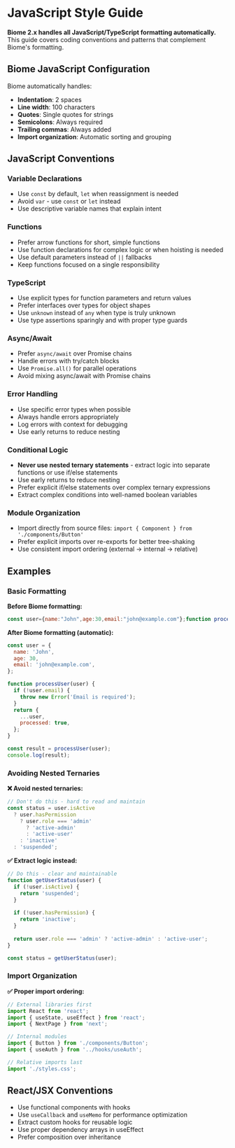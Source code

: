 # JavaScript Style Guide

**Biome 2.x handles all JavaScript/TypeScript formatting automatically.** This guide covers coding conventions and patterns that complement Biome's formatting.

## Biome JavaScript Configuration

Biome automatically handles:
- **Indentation**: 2 spaces
- **Line width**: 100 characters
- **Quotes**: Single quotes for strings
- **Semicolons**: Always required
- **Trailing commas**: Always added
- **Import organization**: Automatic sorting and grouping

## JavaScript Conventions

### Variable Declarations
- Use `const` by default, `let` when reassignment is needed
- Avoid `var` - use `const` or `let` instead
- Use descriptive variable names that explain intent

### Functions
- Prefer arrow functions for short, simple functions
- Use function declarations for complex logic or when hoisting is needed
- Use default parameters instead of `||` fallbacks
- Keep functions focused on a single responsibility

### TypeScript
- Use explicit types for function parameters and return values
- Prefer interfaces over types for object shapes
- Use `unknown` instead of `any` when type is truly unknown
- Use type assertions sparingly and with proper type guards

### Async/Await
- Prefer `async/await` over Promise chains
- Handle errors with try/catch blocks
- Use `Promise.all()` for parallel operations
- Avoid mixing async/await with Promise chains

### Error Handling
- Use specific error types when possible
- Always handle errors appropriately
- Log errors with context for debugging
- Use early returns to reduce nesting

### Conditional Logic
- **Never use nested ternary statements** - extract logic into separate functions or use if/else statements
- Use early returns to reduce nesting
- Prefer explicit if/else statements over complex ternary expressions
- Extract complex conditions into well-named boolean variables

### Module Organization
- Import directly from source files: `import { Component } from './components/Button'`
- Prefer explicit imports over re-exports for better tree-shaking
- Use consistent import ordering (external → internal → relative)

## Examples

### Basic Formatting

**Before Biome formatting:**
```javascript
const user={name:"John",age:30,email:"john@example.com"};function processUser(user){if(!user.email){throw new Error("Email is required");}return{...user,processed:true};}const result=processUser(user);console.log(result);
```

**After Biome formatting (automatic):**
```javascript
const user = {
  name: 'John',
  age: 30,
  email: 'john@example.com',
};

function processUser(user) {
  if (!user.email) {
    throw new Error('Email is required');
  }
  return {
    ...user,
    processed: true,
  };
}

const result = processUser(user);
console.log(result);
```

### Avoiding Nested Ternaries

**❌ Avoid nested ternaries:**
```javascript
// Don't do this - hard to read and maintain
const status = user.isActive 
  ? user.hasPermission 
    ? user.role === 'admin' 
      ? 'active-admin' 
      : 'active-user'
    : 'inactive'
  : 'suspended';
```

**✅ Extract logic instead:**
```javascript
// Do this - clear and maintainable
function getUserStatus(user) {
  if (!user.isActive) {
    return 'suspended';
  }
  
  if (!user.hasPermission) {
    return 'inactive';
  }
  
  return user.role === 'admin' ? 'active-admin' : 'active-user';
}

const status = getUserStatus(user);
```

### Import Organization

**✅ Proper import ordering:**
```javascript
// External libraries first
import React from 'react';
import { useState, useEffect } from 'react';
import { NextPage } from 'next';

// Internal modules
import { Button } from './components/Button';
import { useAuth } from '../hooks/useAuth';

// Relative imports last
import './styles.css';
```

## React/JSX Conventions
- Use functional components with hooks
- Use `useCallback` and `useMemo` for performance optimization
- Extract custom hooks for reusable logic
- Use proper dependency arrays in useEffect
- Prefer composition over inheritance
